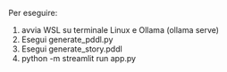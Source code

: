 Per eseguire:
1. avvia WSL su terminale Linux e Ollama (ollama serve)
2. Esegui generate_pddl.py
3. Esegui generate_story.pddl
4. python -m streamlit run app.py